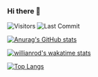 ### Hi there 👋
<img alt="Visitors" src="https://komarev.com/ghpvc/?username=jdr86&style=flat&labelColor=black&logo=github&label=PROFILE+VIEWS&color=29bf12"/>

<img alt="Last Commit" src="https://img.shields.io/github/last-commit/jdr86/jdr86?logo=markdown&label=LAST+UPDATE&color=29bf12&style=flat"/>

[![Anurag's GitHub stats](https://github-readme-stats.vercel.app/api?username=jdr86&count_private=true&theme=radical)](https://github.com/anuraghazra/github-readme-stats)

[![willianrod's wakatime stats](https://github-readme-stats.vercel.app/api/wakatime?username=jdr86)](https://github.com/anuraghazra/github-readme-stats)

[![Top Langs](https://github-readme-stats.vercel.app/api/top-langs/?username=anuraghazra&layout=compact)](https://github.com/anuraghazra/github-readme-stats)
